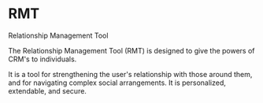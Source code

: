 # RMT
Relationship Management Tool


The Relationship Management Tool (RMT) is designed to give the powers of CRM's to individuals.

It is a tool for strengthening the user's relationship with those around them, and for navigating complex social arrangements.  It is personalized, extendable, and secure.
